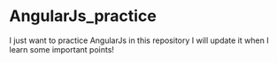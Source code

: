 # AngularJs_practice
I just want to practice AngularJs in this repository
I will update it when I learn some important points!
